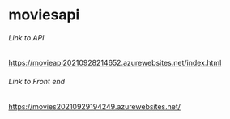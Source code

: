 # moviesapi

###### Link to API
https://movieapi20210928214652.azurewebsites.net/index.html

###### Link to Front end
https://movies20210929194249.azurewebsites.net/
